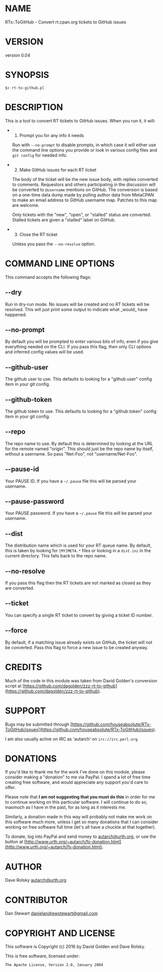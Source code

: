 # NAME

RTx::ToGitHub - Convert rt.cpan.org tickets to GitHub issues

# VERSION

version 0.04

# SYNOPSIS

    $> rt-to-github.pl

# DESCRIPTION

This is a tool to convert RT tickets to GitHub issues. When you run it, it
will:

- 1. Prompt you for any info it needs

    Run with `--no-prompt` to disable prompts, in which case it will either use
    the command line options you provide or look in various config files and `git
    config` for needed info.

- 2. Make GitHub issues for each RT ticket

    The body of the ticket will be the new issue body, with replies converted to
    comments. Requestors and others participating in the discussion will be
    converted to `@username` mentions on GitHub. The conversion is based on a
    one-time data dump made by pulling author data from MetaCPAN to make an email
    address to GitHub username map. Patches to this map are welcome.

    Only tickets with the "new", "open", or "stalled" status are
    converted. Stalled tickets are given a "stalled" label on GitHub.

- 3. Close the RT ticket

    Unless you pass the `--no-resolve` option.

# COMMAND LINE OPTIONS

This command accepts the following flags:

## --dry

Run in dry-run mode. No issues will be created and no RT tickets will be
resolved. This will just print some output to indicate what \_would\_ have
happened.

## --no-prompt

By default you will be prompted to enter various bits of info, even if you
give everything needed on the CLI. If you pass this flag, then only CLI
options and inferred config values will be used.

## --github-user

The github user to use. This defaults to looking for a "github.user" config
item in your git config.

## --github-token

The github token to use. This defaults to looking for a "github.token" config
item in your git config.

## --repo

The repo name to use. By default this is determined by looking at the URL for
the remote named "origin". This should just be the repo name by itself,
without a username. So pass "Net-Foo", not "username/Net-Foo".

## --pause-id

Your PAUSE ID. If you have a `~/.pause` file this will be parsed your username.

## --pause-password

Your PAUSE password. If you have a `~/.pause` file this will be parsed your
username.

## --dist

The distribution name which is used for your RT queue name. By default, this
is taken by looking for `[MY]META.*` files or looking in a `dist.ini` in the
current directory. This falls back to the repo name.

## --no-resolve

If you pass this flag then the RT tickets are not marked as closed as they are
converted.

## --ticket

You can specify a single RT ticket to convert by giving a ticket ID number.

## --force

By default, if a matching issue already exists on GitHub, the ticket will not
be converted. Pass this flag to force a new issue to be created anyway.

# CREDITS

Much of the code in this module was taken from David Golden's conversion
script at [https://github.com/dagolden/zzz-rt-to-github](https://github.com/dagolden/zzz-rt-to-github).

# SUPPORT

Bugs may be submitted through [https://github.com/houseabsolute/RTx-ToGitHub/issues](https://github.com/houseabsolute/RTx-ToGitHub/issues).

I am also usually active on IRC as 'autarch' on `irc://irc.perl.org`.

# DONATIONS

If you'd like to thank me for the work I've done on this module, please
consider making a "donation" to me via PayPal. I spend a lot of free time
creating free software, and would appreciate any support you'd care to offer.

Please note that **I am not suggesting that you must do this** in order for me
to continue working on this particular software. I will continue to do so,
inasmuch as I have in the past, for as long as it interests me.

Similarly, a donation made in this way will probably not make me work on this
software much more, unless I get so many donations that I can consider working
on free software full time (let's all have a chuckle at that together).

To donate, log into PayPal and send money to autarch@urth.org, or use the
button at [http://www.urth.org/~autarch/fs-donation.html](http://www.urth.org/~autarch/fs-donation.html).

# AUTHOR

Dave Rolsky <autarch@urth.org>

# CONTRIBUTOR

Dan Stewart <danielandrewstewart@gmail.com>

# COPYRIGHT AND LICENSE

This software is Copyright (c) 2016 by David Golden and Dave Rolsky.

This is free software, licensed under:

    The Apache License, Version 2.0, January 2004
